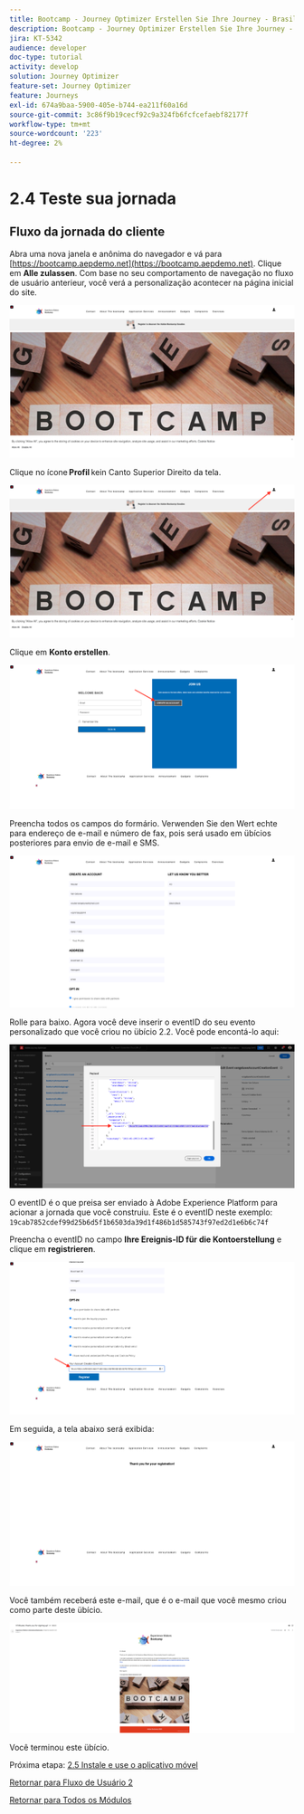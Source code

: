 ```yaml
---
title: Bootcamp - Journey Optimizer Erstellen Sie Ihre Journey - Brasilien
description: Bootcamp - Journey Optimizer Erstellen Sie Ihre Journey - Brasilien
jira: KT-5342
audience: developer
doc-type: tutorial
activity: develop
solution: Journey Optimizer
feature-set: Journey Optimizer
feature: Journeys
exl-id: 674a9baa-5900-405e-b744-ea211f60a16d
source-git-commit: 3c86f9b19cecf92c9a324fb6fcfcefaebf82177f
workflow-type: tm+mt
source-wordcount: '223'
ht-degree: 2%

---
```


# 2.4 Teste sua jornada

## Fluxo da jornada do cliente

Abra uma nova janela e anônima do navegador e vá para [https://bootcamp.aepdemo.net](https://bootcamp.aepdemo.net). Clique em **Alle zulassen**. Com base no seu comportamento de navegação no fluxo de usuário anterieur, você verá a personalização acontecer na página inicial do site.

![DSN](./images/web8a.png)

Clique no ícone **Profil** kein Canto Superior Direito da tela.

![Demo](./images/web8b.png)

Clique em **Konto erstellen**.

![Demo](./images/pv5.png)

Preencha todos os campos do formário. Verwenden Sie den Wert echte para endereço de e-mail e número de fax, pois será usado em übícios posteriores para envio de e-mail e SMS.

![Demo](./images/pv7a.png)

Rolle para baixo. Agora você deve inserir o eventID do seu evento personalizado que você criou no übício 2.2. Você pode encontá-lo aqui:

![ACOP](./images/payloadeventID.png)

O eventID é o que preisa ser enviado à Adobe Experience Platform para acionar a jornada que você construiu. Este é o eventID neste exemplo:
`19cab7852cdef99d25b6d5f1b6503da39d1f486b1d585743f97ed2d1e6b6c74f`

Preencha o eventID no campo **Ihre Ereignis-ID für die Kontoerstellung** e clique em **registrieren**.

![Demo](./images/pv8a.png)

Em seguida, a tela abaixo será exibida:

![Demo](./images/pv9.png)

Você também receberá este e-mail, que é o e-mail que você mesmo criou como parte deste übício.

![Demo](./images/pv10a.png)

Você terminou este übício.

Próxima etapa: [2.5 Instale e use o aplicativo móvel](./ex5.md)

[Retornar para Fluxo de Usuário 2](./uc2.md)

[Retornar para Todos os Módulos](../../overview.md)
